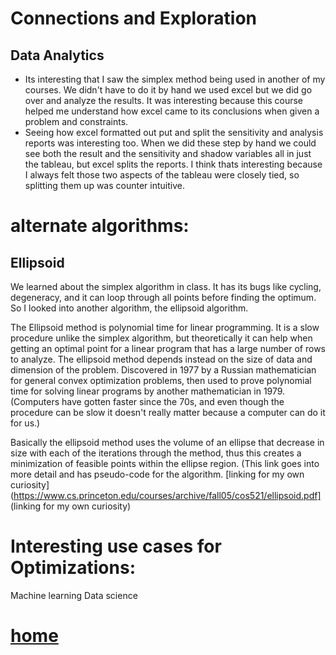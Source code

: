 # Connections and Exploration

## Data Analytics
- Its interesting that I saw the simplex method being used in another of my courses. We didn't have to do it by hand we used excel but we did go over and analyze the results. It was interesting because this course helped me understand how excel came to its conclusions when given a problem and constraints.
- Seeing how excel formatted out put and split the sensitivity and analysis reports was interesting too. When we did these step by hand we could see both the result and the sensitivity and shadow variables all in just the tableau, but excel splits the reports. I think thats interesting because I always felt those two aspects of the tableau were closely tied, so splitting them up was counter intuitive.

# alternate algorithms:
## Ellipsoid
We learned about the simplex algorithm in class. It has its bugs like cycling, degeneracy, and it can loop through all points before finding the optimum. So I looked into another algorithm, the ellipsoid algorithm.

The Ellipsoid method is polynomial time for linear programming. It is a slow procedure unlike the simplex algorithm, but theoretically it can help when getting an optimal point for a linear program that has a large number of rows to analyze. The ellipsoid method depends instead on the size of data and dimension of the problem. Discovered in 1977 by a Russian  mathematician for general convex optimization problems, then used to prove polynomial time for solving linear programs by another mathematician in 1979. (Computers have gotten faster since the 70s, and even though the procedure can be slow it doesn't really matter because a computer can do it for us.)

Basically the ellipsoid method uses the volume of an ellipse that decrease in size with each of the iterations through the method, thus this creates a minimization of feasible points within the ellipse region.  (This link goes into more detail and has pseudo-code for the algorithm. [linking for my own curiosity](https://www.cs.princeton.edu/courses/archive/fall05/cos521/ellipsoid.pdf] (linking for my own curiosity)


# Interesting use cases for Optimizations:
Machine learning
Data science



# [home](https://github.com/AllisonBolen/LinearAlgebra/tree/bolen)
